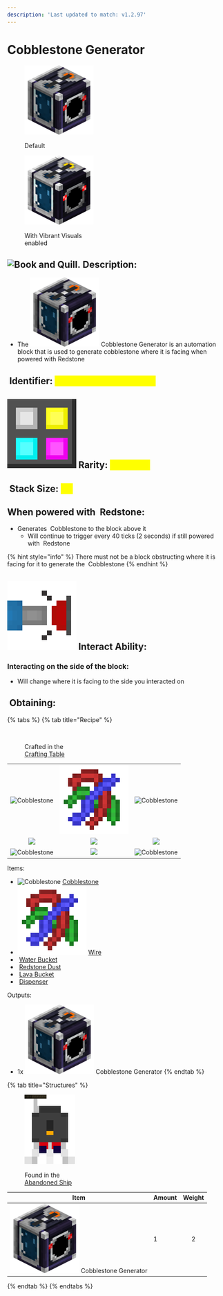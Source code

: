 ```yaml
---
description: 'Last updated to match: v1.2.97'
---
```


# Cobblestone Generator

<div><figure><img src="https://github.com/ItsMePok/PFE/blob/wikiAssets/blockRenders/CobblestoneGenerator.png?raw=true" alt=""><figcaption><p>Default</p></figcaption></figure> <figure><img src="https://github.com/ItsMePok/PFE/blob/wikiAssets/blockRenders/VVCobblestoneGenerator.png?raw=true" alt=""><figcaption><p>With Vibrant Visuals<br>enabled</p></figcaption></figure></div>

## <img src="https://minecraft.wiki/images/Book_and_Quill_JE2_BE2.png?2128f" alt="Book and Quill." data-size="line"> Description: <a href="#description" id="description"></a>

* The  <img src="https://github.com/ItsMePok/PFE/blob/wikiAssets/blockRenders/CobblestoneGenerator.png?raw=true" alt="Cobblestone Generator." data-size="line"> Cobblestone Generator is an automation block that is used to generate cobblestone where it is facing when powered with Redstone

## <img src="https://minecraft.wiki/images/Name_Tag_JE2_BE2.png?cbdc1" alt="" data-size="line"> Identifier: <mark style="color:yellow;">**poke:cobblestone\_gen**</mark> <a href="#identifier" id="identifier"></a>

## <img src="https://github.com/ItsMePok/PFE/blob/wikiAssets/MiscIcons/Rarity.png?raw=true" alt="Rarity." data-size="line"> Rarity: <mark style="color:yellow;">Common</mark> <a href="#rarity" id="rarity"></a>

## <img src="https://minecraft.wiki/images/Light_Gray_Bundle_JE1_BE1.png?b552e" alt="" data-size="line"> Stack Size: <mark style="color:yellow;">64</mark> <a href="#stack-size" id="stack-size"></a>

## When powered with <img src="https://minecraft.wiki/images/thumb/Redstone_Dust_JE2_BE2.png/150px-Redstone_Dust_JE2_BE2.png?8cf17" alt="" data-size="line"> Redstone:

* Generates <img src="https://minecraft.wiki/images/Cobblestone_JE5_BE3.png?29624" alt="" data-size="line"> Cobblestone to the block above it
  * Will continue to trigger every 40 ticks (2 seconds) if still powered with <img src="https://minecraft.wiki/images/thumb/Redstone_Dust_JE2_BE2.png/150px-Redstone_Dust_JE2_BE2.png?8cf17" alt="" data-size="line"> Redstone

{% hint style="info" %}
There must not be a block obstructing where it is facing for it to generate the <img src="https://minecraft.wiki/images/Cobblestone_JE5_BE3.png?29624" alt="" data-size="line"> Cobblestone
{% endhint %}

## <img src="https://github.com/ItsMePok/PFE/blob/wikiAssets/MiscIcons/InteractAbility.png?raw=true" alt="Interact Ability." data-size="line"> Interact Ability: <a href="#interact-ability" id="interact-ability"></a>

### **Interacting on the side of the block**: <a href="#interacting" id="interacting"></a>

* Will change where it is facing to the side you interacted on

## <img src="https://minecraft.wiki/images/thumb/Crafting_Table_JE4_BE3.png/150px-Crafting_Table_JE4_BE3.png?5767f" alt="" data-size="line"> Obtaining: <a href="#obtaining" id="obtaining"></a>

{% tabs %}
{% tab title="Recipe" %}
<figure><img src="https://minecraft.wiki/images/thumb/Crafting_Table_JE4_BE3.png/150px-Crafting_Table_JE4_BE3.png?5767f" alt=""><figcaption><p>Crafted in the<br><a href="https://minecraft.wiki/w/Crafting_Table">Crafting Table</a></p></figcaption></figure>

|                                                                             |                                                                                                                         |                                                                             |
| :-------------------------------------------------------------------------: | :---------------------------------------------------------------------------------------------------------------------: | :-------------------------------------------------------------------------: |
| ![Cobblestone](https://minecraft.wiki/images/Cobblestone_JE5_BE3.png?29624) | <img src="https://github.com/ItsMePok/PFE/blob/wikiAssets/wikiMain/wire.png?raw=true" alt="Wire." data-size="original"> | ![Cobblestone](https://minecraft.wiki/images/Cobblestone_JE5_BE3.png?29624) |
|      ![](https://minecraft.wiki/images/Water_Bucket_JE2_BE2.png?2fa01)      |         ![](https://minecraft.wiki/images/thumb/Redstone_Dust_JE2_BE2.png/150px-Redstone_Dust_JE2_BE2.png?8cf17)        |       ![](https://minecraft.wiki/images/Lava_Bucket_JE2_BE2.png?5a4ff)      |
| ![Cobblestone](https://minecraft.wiki/images/Cobblestone_JE5_BE3.png?29624) |                             ![](https://minecraft.wiki/images/Dispenser_\(S\)_JE4.png?a8e35)                            | ![Cobblestone](https://minecraft.wiki/images/Cobblestone_JE5_BE3.png?29624) |

Items:

* <img src="https://minecraft.wiki/images/Cobblestone_JE5_BE3.png?29624" alt="Cobblestone" data-size="line"> [Cobblestone](https://minecraft.wiki/w/Cobblestone)
* <img src="https://github.com/ItsMePok/PFE/blob/wikiAssets/wikiMain/wire.png?raw=true" alt="Wire." data-size="line"> [Wire](../../items/crafting-components/wire.md)
* <img src="https://minecraft.wiki/images/Water_Bucket_JE2_BE2.png?2fa01" alt="" data-size="line"> [Water Bucket](https://minecraft.wiki/w/Water_Bucket)
* <img src="https://minecraft.wiki/images/thumb/Redstone_Dust_JE2_BE2.png/150px-Redstone_Dust_JE2_BE2.png?8cf17" alt="" data-size="line"> [Redstone Dust](https://minecraft.wiki/w/Redstone_Dust)
* <img src="https://minecraft.wiki/images/Lava_Bucket_JE2_BE2.png?5a4ff" alt="" data-size="line"> [Lava Bucket](https://minecraft.wiki/w/Lava_Bucket)
* <img src="https://minecraft.wiki/images/Dispenser_(S)_JE4.png?a8e35" alt="" data-size="line"> [Dispenser](https://minecraft.wiki/w/Dispenser)

Outputs:

* 1x <img src="https://github.com/ItsMePok/PFE/blob/wikiAssets/blockRenders/CobblestoneGenerator.png?raw=true" alt="Cobblestone Generator." data-size="line"> Cobblestone Generator
{% endtab %}

{% tab title="Structures" %}
<figure><img src="https://github.com/ItsMePok/PFE/blob/wikiAssets/structures-pixel/AbandonedShip.png?raw=true" alt=""><figcaption><p>Found in the<br><a href="../../sturctures/abandoned-ship.md">Abandoned Ship</a></p></figcaption></figure>

| Item                                                                                                                                                                           | Amount | Weight |
| ------------------------------------------------------------------------------------------------------------------------------------------------------------------------------ | ------ | :----: |
| <img src="https://github.com/ItsMePok/PFE/blob/wikiAssets/blockRenders/CobblestoneGenerator.png?raw=true" alt="Cobblestone Generator." data-size="line"> Cobblestone Generator | 1      |    2   |
{% endtab %}
{% endtabs %}
